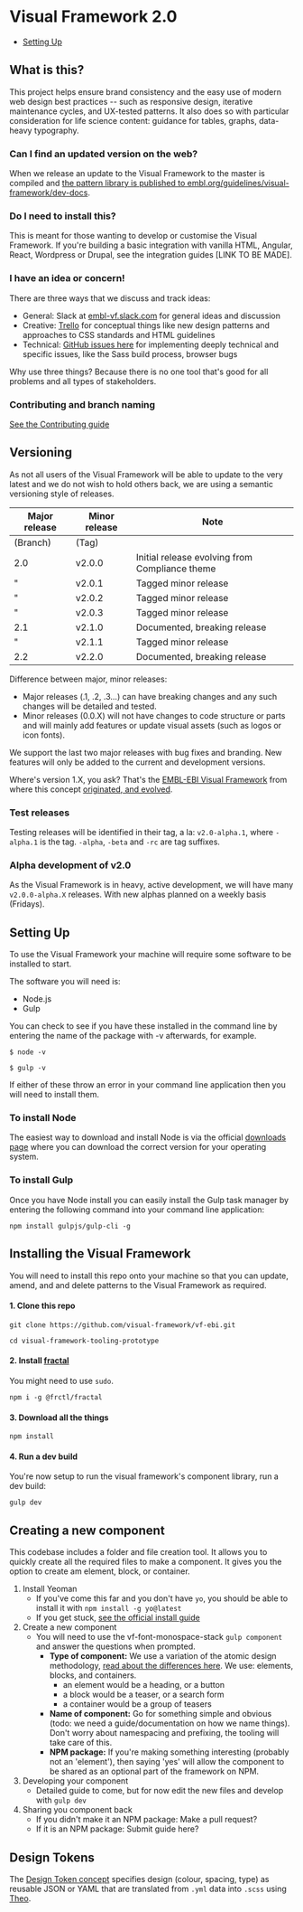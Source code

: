 # Visual Framework 2.0

- [Setting Up](#Setting-Up)

## What is this?

This project helps ensure brand consistency and the easy use of modern web design best practices -- such as responsive design, iterative maintenance cycles, and UX-tested patterns. It also does so with particular consideration for life science content: guidance for tables, graphs, data-heavy typography.

### Can I find an updated version on the web?

When we release an update to the Visual Framework to the master is compiled and [the pattern library is published to embl.org/guidelines/visual-framework/dev-docs](dev.beta.embl.org/guidelines/visual-framework/dev-docs).

### Do I need to install this?

This is meant for those wanting to develop or customise the Visual Framework. If you're building a basic integration with vanilla HTML, Angular, React, Wordpress or Drupal, see the integration guides [LINK TO BE MADE].

### I have an idea or concern!

There are three ways that we discuss and track ideas:

- General: Slack at [embl-vf.slack.com](https://embl-vf.slack.com/messages) for general ideas and discussion
- Creative: [Trello](https://trello.com/b/TpdoWYC5/visual-framework-20) for conceptual things like new design patterns and approaches to CSS standards and HTML guidelines
- Technical: [GitHub issues here](https://github.com/visual-framework/vf-ebi/issues) for implementing deeply technical and specific issues, like the Sass build process, browser bugs

Why use three things? Because there is no one tool that's good for all problems and all types of stakeholders.

### Contributing and branch naming

[See the Contributing guide](https://github.com/visual-framework/vf-core/blob/develop/CONTRIBUTING.md)

## Versioning

As not all users of the Visual Framework will be able to update to the very latest and we do not wish to hold others back, we are using a semantic versioning style of releases.

| Major release | Minor release | Note |
| ------------- | ------------- | ---- |
| (Branch)      | (Tag)         | |
| 2.0           | v2.0.0            | Initial release evolving from Compliance theme |
| "             | v2.0.1            | Tagged minor release |
| "             | v2.0.2            | Tagged minor release |
| "             | v2.0.3            | Tagged minor release |
| 2.1           | v2.1.0            | Documented, breaking release |
| "             | v2.1.1            | Tagged minor release |
| 2.2           | v2.2.0            | Documented, breaking release |

Difference between major, minor releases:
- Major releases (.1, .2, .3...) can have breaking changes and any such changes will be detailed and tested.
- Minor releases (0.0.X) will not have changes to code structure or parts and will mainly add features or update visual assets (such as logos or icon fonts).

We support the last two major releases with bug fixes and branding. New features will only be added to the current and development versions.

Where's version 1.X, you ask? That's the [EMBL-EBI Visual Framework](https://github.com/ebiwd/EBI-Framework) from where this concept [originated, and evolved](https://blogs.embl.org/communications/2018/09/12/faster-scientific-websites-through-reusability/).

### Test releases
Testing releases will be identified in their tag, a la: `v2.0-alpha.1`, where `-alpha.1` is the tag. `-alpha`, `-beta` and `-rc` are tag suffixes.

### Alpha development of v2.0

As the Visual Framework is in heavy, active development, we will have many `v2.0.0-alpha.X` releases. With new alphas planned on a weekly basis (Fridays).

## Setting Up

To use the Visual Framework your machine will require some software to be installed to start.

The software you will need is:

  - Node.js
  - Gulp

You can check to see if you have these installed in the command line by entering the name of the package with -v afterwards, for example.

```
$ node -v

$ gulp -v
```

If either of these throw an error in your command line application then you will need to install them.

### To install Node

The easiest way to download and install Node is via the official [downloads page](https://nodejs.org/download/) where you can download the correct version for your operating system.

### To install Gulp

Once you have Node install you can easily install the Gulp task manager by entering the following command into your command line application:

```
npm install gulpjs/gulp-cli -g
```

## Installing the Visual Framework

You will need to install this repo onto your machine so that you can update, amend, and and delete patterns to the Visual Framework as required.

#### 1. Clone this repo

```
git clone https://github.com/visual-framework/vf-ebi.git

cd visual-framework-tooling-prototype
```

#### 2. Install [fractal](https://github.com/frctl/fractal)

You might need to use `sudo`.

```
npm i -g @frctl/fractal
```

#### 3. Download all the things

```
npm install
```

#### 4. Run a dev build

You're now setup to run the visual framework's component library, run a dev build:

```
gulp dev
```

## Creating a new component

This codebase includes a folder and file creation tool. It allows you to quickly create all the required files to make a component. It gives you the option to create am element, block, or container.

1. Install Yeoman
   - If you've come this far and you don't have `yo`, you should be able to install it with `npm install -g yo@latest`
   - If you get stuck, [see the official install guide](http://yeoman.io/codelab/setup.html)
2. Create a new component
   - You will need to use the vf-font-monospace-stack `gulp component` and answer the questions when prompted.
       - **Type of component:** We use a variation of the atomic design methodology, [read about the differences here](http://bradfrost.com/blog/post/atomic-web-design/#atoms). We use: elements, blocks, and containers.
           - an element would be a heading, or a button
           - a block would be a teaser, or a search form
           - a container would be a group of teasers
       - **Name of component:** Go for something simple and obvious (todo: we need a guide/documentation on how we name things). Don't worry about namespacing and prefixing, the tooling will take care of this.
       - **NPM package:** If you're making something interesting (probably not an 'element'), then saying 'yes' will allow the component to be shared as an optional part of the framework on NPM.
3. Developing your component
   - Detailed guide to come, but for now edit the new files and develop with `gulp dev`
4. Sharing you component back
   - If you didn't make it an NPM package: Make a pull request?
   - If it is an NPM package: Submit guide here?

## Design Tokens

The [Design Token concept](https://medium.com/eightshapes-llc/tokens-in-design-systems-25dd82d58421) specifies design (colour, spacing, type) as reusable JSON or YAML that are translated from `.yml` data into `.scss` using [Theo](https://github.com/salesforce-ux/theo#-theo).
